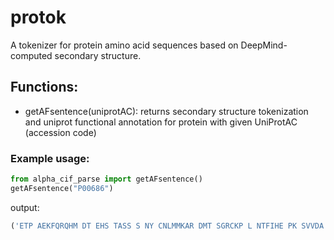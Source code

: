 # protok
A tokenizer for protein amino acid sequences based on DeepMind-computed secondary structure.

## Functions:
* getAFsentence(uniprotAC):
returns secondary structure tokenization and uniprot functional annotation for protein with given UniProtAC (accession code)

### Example usage:
```python
from alpha_cif_parse import getAFsentence()
getAFsentence("P00686")
```
output:
```python
('ETP AEKFQRQHM DT EHS TASS S NY CNLMMKAR DMT SGRCKP L NTFIHE PK SVVDA VCHQ E NVTCK NG RT NC YKSN SRL SITNCRQTG ASK Y PN CQY ETSNLNKQI IVACEG QYV PVHFDAYV', "Endonuclease that catalyzes the cleavage of RNA on the 3' side of pyrimidine nucleotides. Acts on single-stranded and double-stranded RNA (By similarity)")
```
